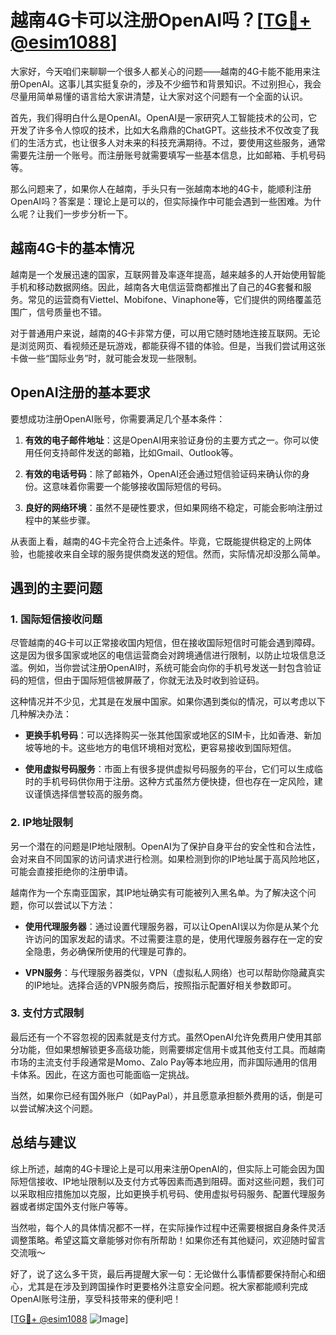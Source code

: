 # 越南4G卡可以注册OpenAI吗？[[TG💪+ @esim1088](https://t.me/s/esim1088)]

大家好，今天咱们来聊聊一个很多人都关心的问题——越南的4G卡能不能用来注册OpenAI。这事儿其实挺复杂的，涉及不少细节和背景知识。不过别担心，我会尽量用简单易懂的语言给大家讲清楚，让大家对这个问题有一个全面的认识。

首先，我们得明白什么是OpenAI。OpenAI是一家研究人工智能技术的公司，它开发了许多令人惊叹的技术，比如大名鼎鼎的ChatGPT。这些技术不仅改变了我们的生活方式，也让很多人对未来的科技充满期待。不过，要使用这些服务，通常需要先注册一个账号。而注册账号就需要填写一些基本信息，比如邮箱、手机号码等。

那么问题来了，如果你人在越南，手头只有一张越南本地的4G卡，能顺利注册OpenAI吗？答案是：理论上是可以的，但实际操作中可能会遇到一些困难。为什么呢？让我们一步步分析一下。

## 越南4G卡的基本情况

越南是一个发展迅速的国家，互联网普及率逐年提高，越来越多的人开始使用智能手机和移动数据网络。因此，越南各大电信运营商都推出了自己的4G套餐和服务。常见的运营商有Viettel、Mobifone、Vinaphone等，它们提供的网络覆盖范围广，信号质量也不错。

对于普通用户来说，越南的4G卡非常方便，可以用它随时随地连接互联网。无论是浏览网页、看视频还是玩游戏，都能获得不错的体验。但是，当我们尝试用这张卡做一些“国际业务”时，就可能会发现一些限制。

## OpenAI注册的基本要求

要想成功注册OpenAI账号，你需要满足几个基本条件：

1. **有效的电子邮件地址**：这是OpenAI用来验证身份的主要方式之一。你可以使用任何支持邮件发送的邮箱，比如Gmail、Outlook等。
   
2. **有效的电话号码**：除了邮箱外，OpenAI还会通过短信验证码来确认你的身份。这意味着你需要一个能够接收国际短信的号码。

3. **良好的网络环境**：虽然不是硬性要求，但如果网络不稳定，可能会影响注册过程中的某些步骤。

从表面上看，越南的4G卡完全符合上述条件。毕竟，它既能提供稳定的上网体验，也能接收来自全球的服务提供商发送的短信。然而，实际情况却没那么简单。

## 遇到的主要问题

### 1. 国际短信接收问题

尽管越南的4G卡可以正常接收国内短信，但在接收国际短信时可能会遇到障碍。这是因为很多国家或地区的电信运营商会对跨境通信进行限制，以防止垃圾信息泛滥。例如，当你尝试注册OpenAI时，系统可能会向你的手机号发送一封包含验证码的短信，但由于国际短信被屏蔽了，你就无法及时收到验证码。

这种情况并不少见，尤其是在发展中国家。如果你遇到类似的情况，可以考虑以下几种解决办法：

- **更换手机号码**：可以选择购买一张其他国家或地区的SIM卡，比如香港、新加坡等地的卡。这些地方的电信环境相对宽松，更容易接收到国际短信。
  
- **使用虚拟号码服务**：市面上有很多提供虚拟号码服务的平台，它们可以生成临时的手机号码供你用于注册。这种方式虽然方便快捷，但也存在一定风险，建议谨慎选择信誉较高的服务商。

### 2. IP地址限制

另一个潜在的问题是IP地址限制。OpenAI为了保护自身平台的安全性和合法性，会对来自不同国家的访问请求进行检测。如果检测到你的IP地址属于高风险地区，可能会直接拒绝你的注册申请。

越南作为一个东南亚国家，其IP地址确实有可能被列入黑名单。为了解决这个问题，你可以尝试以下方法：

- **使用代理服务器**：通过设置代理服务器，可以让OpenAI误以为你是从某个允许访问的国家发起的请求。不过需要注意的是，使用代理服务器存在一定的安全隐患，务必确保所使用的代理是可靠的。
  
- **VPN服务**：与代理服务器类似，VPN（虚拟私人网络）也可以帮助你隐藏真实的IP地址。选择合适的VPN服务商后，按照指示配置好相关参数即可。

### 3. 支付方式限制

最后还有一个不容忽视的因素就是支付方式。虽然OpenAI允许免费用户使用其部分功能，但如果想解锁更多高级功能，则需要绑定信用卡或其他支付工具。而越南市场的主流支付手段通常是Momo、Zalo Pay等本地应用，而非国际通用的信用卡体系。因此，在这方面也可能面临一定挑战。

当然，如果你已经有国外账户（如PayPal），并且愿意承担额外费用的话，倒是可以尝试解决这个问题。

## 总结与建议

综上所述，越南的4G卡理论上是可以用来注册OpenAI的，但实际上可能会因为国际短信接收、IP地址限制以及支付方式等因素而遇到阻碍。面对这些问题，我们可以采取相应措施加以克服，比如更换手机号码、使用虚拟号码服务、配置代理服务器或者绑定国外支付账户等等。

当然啦，每个人的具体情况都不一样，在实际操作过程中还需要根据自身条件灵活调整策略。希望这篇文章能够对你有所帮助！如果你还有其他疑问，欢迎随时留言交流哦～

好了，说了这么多干货，最后再提醒大家一句：无论做什么事情都要保持耐心和细心，尤其是在涉及到跨国操作时更要格外注意安全问题。祝大家都能顺利完成OpenAI账号注册，享受科技带来的便利吧！

[[TG💪+ @esim1088](https://t.me/s/esim1088) ![Image](https://i.postimg.cc/4NQfJmqS/Snipaste-2025-05-13-00-14-12.png)]